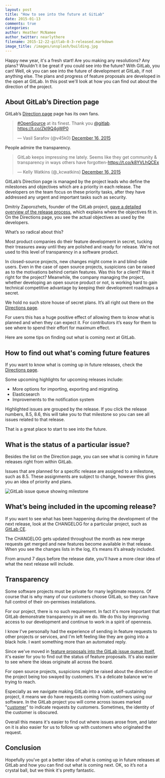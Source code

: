 ```yaml
---
layout: post
title: "How to see into the future at GitLab"
date: 2015-01-13
comments: true
categories: 
author: Heather McNamee
author_twitter: nearlythere
filename: 2015-12-22-gitlab-8-3-released.markdown
image_title: /images/unsplash/building.jpg
---
```


Happy new year, it's a fresh start! Are you making any resolutions? Any plans? Wouldn't it be great if you could see into the future? With GitLab, you can! Well, ok you can see into the future of development at GitLab, if not anything else. The plans and progress of feature proposals are developed in the open at GitLab. In this post we'll look at how you can find out about the direction of the project. 

<!-- more -->

## About GitLab’s Direction page 

GitLab’s [Direction page](https://about.gitlab.com/direction/) page has its own fans. 

<blockquote class="twitter-tweet" lang="en"><p lang="en" dir="ltr"><a href="https://twitter.com/hashtag/OpenSource?src=hash">#OpenSource</a> at its finest. Thank you <a href="https://twitter.com/gitlab">@gitlab</a>. &#10;<a href="https://t.co/Zkl9Q4gWP0">https://t.co/Zkl9Q4gWP0</a></p>&mdash; Vasil Sarafov (@v45k0) <a href="https://twitter.com/v45k0/status/677139532215689219">December 16, 2015</a></blockquote>
<script async src="//platform.twitter.com/widgets.js" charset="utf-8"></script>

People admire the transparency. 

<blockquote class="twitter-tweet" lang="en"><p lang="en" dir="ltr">GitLab keeps impressing me lately. Seems like they get community &amp; transparency in ways others have forgotten-<a href="https://t.co/k8YVLhQCEx">https://t.co/k8YVLhQCEx</a></p>&mdash; Kelly Watkins (@_kcwatkins) <a href="https://twitter.com/_kcwatkins/status/676917197709680640">December 16, 2015</a></blockquote>
<script async src="//platform.twitter.com/widgets.js" charset="utf-8"></script>

GitLab’s Direction page is managed by the project leads who define the milestones and objectives which are a priority in each release. The developers on the team focus on these priority tasks, after they have addressed any urgent and important tasks such as security. 

Dmitriy Zaporozhets, founder of the GitLab project, [gave a detailed overview of the release process](https://about.gitlab.com/2015/12/17/gitlab-release-process/), which explains where the objectives fit in. On the Directions page, you see the actual objectives as used by the developers. 

What’s so radical about this? 

Most product companies do their feature development in secret, tucking their treasures away until they are polished and ready for release. We're not used to this level of transparency in a software product. 

In closed-source projects, new changes might come in and blind-side users. Even in the case of open source projects, suspicions can be raised as to the motivations behind certain features. Was this for a client? Was it right for the project? Meanwhile, the company managing the project, whether developing an open source product or not, is working hard to gain technical competitive advantage by keeping their development roadmaps a secret. 

We hold no such store house of secret plans. It’s all right out there on the [Directions page](https://about.gitlab.com/direction/).

For users this has a huge positive effect of allowing them to know what is planned and when they can expect it. For contributors it’s easy for them to see where to spend their effort for maximum effect. 

Here are some tips on finding out what is coming next at GitLab.

## How to find out what's coming future features

If you want to know what is coming up in future releases, check the [Directions page](https://about.gitlab.com/direction/). 

Some upcoming highlights for upcoming releases include:

- More options for importing, exporting and migrating. 
- Elasticsearch
- Improvements to the notification system

Highlighted issues are grouped by the release. If you click the release numbers, 8.5, 8.6, this will take you to that milestone so you can see all issues related to that release. 

That is a great place to start to see into the future.  

## What is the status of a particular issue?

Besides the list on the Direction page, you can see what is coming in future releases right from within GitLab.

Issues that are planned for a specific release are assigned to a milestone, such as 8.5. These assignments are subject to change, however this gives you an idea of priority and plans. 

![GitLab issue queue showing milestone](/images/blogimages/blog-future-releases.jpg)

## What’s being included in the upcoming release?

If you want to see what has been happening during the development of the next release, look at the CHANGELOG for a particular project, such as [GitLab CE](https://gitlab.com/gitlab-org/gitlab-ce/blob/master/CHANGELOG).

The CHANGELOG gets updated throughout the month as new merge requests get merged and new features become available in that release. When you see the changes lists in the log, it’s means it’s already included. 

From around 7 days before the release date, you'll have a more clear idea of what the next release will include. 

## Transparency

Some software projects must be private for many legitimate reasons. Of course that is why many of our customers choose GitLab, so they can have full control of their on-permises installations. 

For our project, there is no such requirement. In fact it's more important that GitLab demonstrate transparency in all we do. We do this by improving access to our development and continue to work in a spirit of openness.  

I know I've personally had the experience of sending in feature requests to other projects or services, and I'm left feeling like they are going into a black hole. I want something more than an automated reply. 

Since we've moved in [feature proposals into the GitLab issue queue itself](https://about.gitlab.com/2015/12/16/improving-open-development-for-everyone/), it's easier for you to find out the status of feature proposals. It's also easier to see where the ideas originate all across the board.

For open source projects, suspicions might be raised about the direction of the project being too swayed by customers. It's a delicate balance we're trying to reach. 

Especially as we navigate making GitLab into a viable, self-sustaining project, it means we do have requests coming from customers using our software. In the GitLab project you will come across issues marked "[customer](https://gitlab.com/gitlab-org/gitlab-ce/issues?label_name=customer)" to indicate requests by customers. Sometimes, the identity of the customer is obscured.

Overall this means it's easier to find out where issues arose from, and later on it is also easier for us to follow up with customers who originated the request. 

## Conclusion

Hopefully you've got a better idea of what is coming up in future releases at GitLab and how you can find out what is coming next. OK, so it’s not a crystal ball, but we think it's pretty fantastic. 
